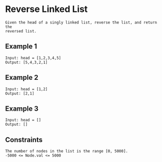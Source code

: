 # Reverse Linked List

```
Given the head of a singly linked list, reverse the list, and return the
reversed list.
```

## Example 1

```
Input: head = [1,2,3,4,5]
Output: [5,4,3,2,1]
```

## Example 2

```
Input: head = [1,2]
Output: [2,1]
```

## Example 3

```
Input: head = []
Output: []
```

## Constraints

```
The number of nodes in the list is the range [0, 5000].
-5000 <= Node.val <= 5000
```
